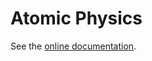 # Atomic Physics

See the [online documentation](https://oxfordiontrapgroup.github.io/atomic_physics/).